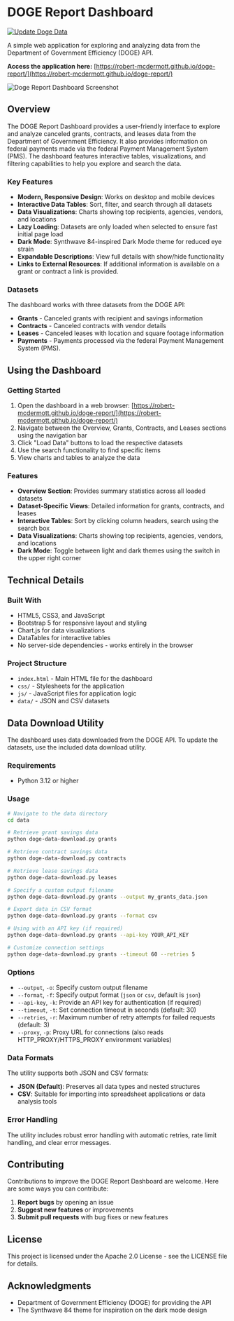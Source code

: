 # DOGE Report Dashboard
[![Update Doge Data](https://github.com/robert-mcdermott/doge-report/actions/workflows/update-doge-data.yml/badge.svg)](https://github.com/robert-mcdermott/doge-report/actions/workflows/update-doge-data.yml)

A simple web application for exploring and analyzing data from the Department of Government Efficiency (DOGE) API.

**Access the application here:** [https://robert-mcdermott.github.io/doge-report/](https://robert-mcdermott.github.io/doge-report/)

![Doge Report Dashboard Screenshot](https://github.com/robert-mcdermott/doge-report/blob/main/data/doge-report-dashboard-screenshot.png)
## Overview

The DOGE Report Dashboard provides a user-friendly interface to explore and analyze canceled grants, contracts, and leases data from the Department of Government Efficiency. It also provides information on federal payments made via the federal Payment Management System (PMS). The dashboard features interactive tables, visualizations, and filtering capabilities to help you explore and search the data.

### Key Features

- **Modern, Responsive Design**: Works on desktop and mobile devices
- **Interactive Data Tables**: Sort, filter, and search through all datasets
- **Data Visualizations**: Charts showing top recipients, agencies, vendors, and locations
- **Lazy Loading**: Datasets are only loaded when selected to ensure fast initial page load
- **Dark Mode**: Synthwave 84-inspired Dark Mode theme for reduced eye strain
- **Expandable Descriptions**: View full details with show/hide functionality
- **Links to External Resources**: If additional information is available on a grant or contract a link is provided.  

### Datasets

The dashboard works with three datasets from the DOGE API:

- **Grants** - Canceled grants with recipient and savings information
- **Contracts** - Canceled contracts with vendor details
- **Leases** - Canceled leases with location and square footage information
- **Payments** - Payments processed via the federal Payment Management System (PMS).

## Using the Dashboard

### Getting Started

1. Open the dashboard in a web browser: [https://robert-mcdermott.github.io/doge-report/](https://robert-mcdermott.github.io/doge-report/)
2. Navigate between the Overview, Grants, Contracts, and Leases sections using the navigation bar
3. Click "Load Data" buttons to load the respective datasets
4. Use the search functionality to find specific items
5. View charts and tables to analyze the data

### Features

- **Overview Section**: Provides summary statistics across all loaded datasets
- **Dataset-Specific Views**: Detailed information for grants, contracts, and leases
- **Interactive Tables**: Sort by clicking column headers, search using the search box
- **Data Visualizations**: Charts showing top recipients, agencies, vendors, and locations
- **Dark Mode**: Toggle between light and dark themes using the switch in the upper right corner

## Technical Details

### Built With

- HTML5, CSS3, and JavaScript
- Bootstrap 5 for responsive layout and styling
- Chart.js for data visualizations
- DataTables for interactive tables
- No server-side dependencies - works entirely in the browser

### Project Structure

- `index.html` - Main HTML file for the dashboard
- `css/` - Stylesheets for the application
- `js/` - JavaScript files for application logic
- `data/` - JSON and CSV datasets

## Data Download Utility

The dashboard uses data downloaded from the DOGE API. To update the datasets, use the included data download utility.

### Requirements

- Python 3.12 or higher

### Usage

```bash
# Navigate to the data directory
cd data

# Retrieve grant savings data
python doge-data-download.py grants

# Retrieve contract savings data
python doge-data-download.py contracts

# Retrieve lease savings data  
python doge-data-download.py leases

# Specify a custom output filename
python doge-data-download.py grants --output my_grants_data.json

# Export data in CSV format
python doge-data-download.py grants --format csv

# Using with an API key (if required)
python doge-data-download.py grants --api-key YOUR_API_KEY

# Customize connection settings
python doge-data-download.py grants --timeout 60 --retries 5
```

### Options

- `--output`, `-o`: Specify custom output filename
- `--format`, `-f`: Specify output format (`json` or `csv`, default is `json`)
- `--api-key`, `-k`: Provide an API key for authentication (if required)
- `--timeout`, `-t`: Set connection timeout in seconds (default: 30)
- `--retries`, `-r`: Maximum number of retry attempts for failed requests (default: 3)
- `--proxy`, `-p`: Proxy URL for connections (also reads HTTP_PROXY/HTTPS_PROXY environment variables)

### Data Formats

The utility supports both JSON and CSV formats:

- **JSON (Default)**: Preserves all data types and nested structures
- **CSV**: Suitable for importing into spreadsheet applications or data analysis tools

### Error Handling

The utility includes robust error handling with automatic retries, rate limit handling, and clear error messages.

## Contributing

Contributions to improve the DOGE Report Dashboard are welcome. Here are some ways you can contribute:

1. **Report bugs** by opening an issue
2. **Suggest new features** or improvements
3. **Submit pull requests** with bug fixes or new features

## License

This project is licensed under the Apache 2.0 License - see the LICENSE file for details.

## Acknowledgments

- Department of Government Efficiency (DOGE) for providing the API
- The Synthwave 84 theme for inspiration on the dark mode design
